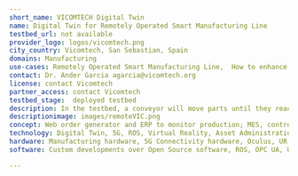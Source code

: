 ```yaml
---
short_name: VICOMTECH Digital Twin
name: Digital Twin for Remotely Operated Smart Manufacturing Line
testbed_url: not available
provider_logo: logos/vicomtech.png
city_country: Vicomtech, San Sebastian, Spain
domains: Manufacturing
use-cases: Remotely Operated Smart Manufacturing Line,  How to enhance the user-in-the-loop knowledge at a smart factory 
contact: Dr. Ander Garcia agarcia@vicomtech.org
license: contact Vicomtech
partner_access: contact Vicomtech
testbed_stage:  deployed testbed
description: In the testbed, a conveyor will move parts until they reach the working range of a Remote-Controlled Robot. A remote operator will handle the robot to pick the part and face it to a camera. Images from the camera will be transmitted by 5G technologies and the remote operator will decide if the part is valid in a full virtual immersive environment.
descriptionimage: images/remoteVIC.png
concept: Web order generator and ERP to monitor production; MES, controlling the production and orchestrating the actions of the other components (conveyor, robot, camera); conveyor, moving parts across the line and stopping when parts are detected at a predefined spot; digital Twin for remote quality inspection application, composed by a DT of the line and allowing the operator to control the robot and to inspect the parts; A Web quality inspection application, for use-cases not requiring the set of functionalities available with the DT application; Assest Administration Shell (AAS) based representation of the main components of the manufacturing line.
technology: Digital Twin, 5G, ROS, Virtual Reality, Asset Administration Shell, OPC UA
hardware: Manufacturing hardware, 5G Connectivity hardware, Oculus, UR Robot
software: Custom developments over Open Source software, ROS, OPC UA, Unity, PLC programming proprietary software

---
```

